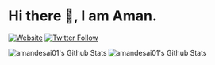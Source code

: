 # Hi there 👋, I am Aman.
[![Website](https://img.shields.io/website?label=amandesai01.github.io&style=for-the-badge&url=https%3A%2F%2Famandesai01.github.io)](https://amandesai01.github.io/)
[![Twitter Follow](https://img.shields.io/twitter/follow/aman_desai_?color=1DA1F2&logo=twitter&style=for-the-badge)](https://twitter.com/intent/follow?original_referer=https%3A%2F%2Fgithub.com%2Faman_desai_&screen_name=aman_desai_)


  <img align="left" alt="amandesai01's Github Stats" src="https://github-readme-stats.codestackr.vercel.app/api?username=amandesai01&show_icons=true&hide_border=true&color=purple&theme=tokyonight" />
  
  <img align="left" alt="amandesai01's Github Stats" src="https://github-readme-stats.vercel.app/api/top-langs/?username=amandesai01&layout=compact&theme=tokyonight&card_width=445" />
